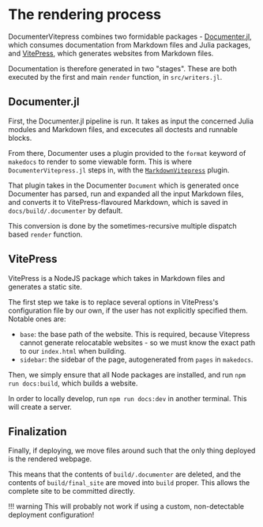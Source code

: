 # The rendering process

DocumenterVitepress combines two formidable packages - [Documenter.jl](https://github.com/JuliaDocs/Documenter.jl), which consumes documentation from Markdown files and Julia packages, and [VitePress](https://github.com/vuejs/vitepress), which generates websites from Markdown files.

Documentation is therefore generated in two "stages".  These are both executed by the first and main `render` function, in `src/writers.jl`.

## Documenter.jl

First, the Documenter.jl pipeline is run.  It takes as input the concerned Julia modules and Markdown files, and excecutes all doctests and runnable blocks.

From there, Documenter uses a plugin provided to the `format` keyword of `makedocs` to render to some viewable form.  This is where `DocumenterVitepress.jl` steps in, with the [`MarkdownVitepress`](@ref) plugin.  

That plugin takes in the Documenter `Document` which is generated once Documenter has parsed, run and expanded all the input Markdown files, and converts it to VitePress-flavoured Markdown, which is saved in `docs/build/.documenter` by default.

This conversion is done by the sometimes-recursive multiple dispatch based `render` function.

## VitePress

VitePress is a NodeJS package which takes in Markdown files and generates a static site.

The first step we take is to replace several options in VitePress's configuration file by our own, if the user has not explicitly specified them.  Notable ones are:
- `base`: the base path of the website.  This is required, because Vitepress cannot generate relocatable websites - so we must know the exact path to our `index.html` when building.
- `sidebar`: the sidebar of the page, autogenerated from `pages` in `makedocs`.

Then, we simply ensure that all Node packages are installed, and run `npm run docs:build`, which builds a website.

In order to locally develop, run `npm run docs:dev` in another terminal.  This will create a server.

## Finalization

Finally, if deploying, we move files around such that the only thing deployed is the rendered webpage.  

This means that the contents of `build/.documenter` are deleted, and the contents of `build/final_site` are moved into `build` proper.  This allows the complete site to be committed directly.

!!! warning
    This will probably not work if using a custom, non-detectable deployment configuration!

